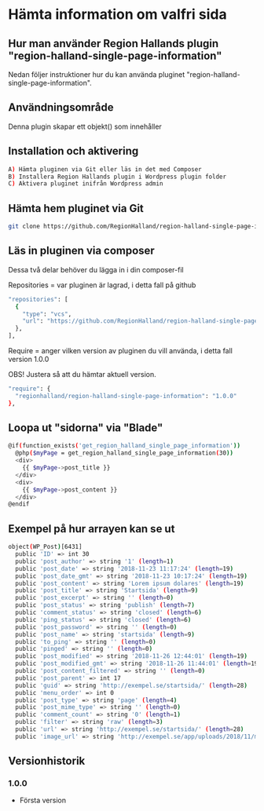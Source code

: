 # Hämta information om valfri sida

## Hur man använder Region Hallands plugin "region-halland-single-page-information"

Nedan följer instruktioner hur du kan använda pluginet "region-halland-single-page-information".


## Användningsområde

Denna plugin skapar ett objekt() som innehåller 


## Installation och aktivering

```sh
A) Hämta pluginen via Git eller läs in det med Composer
B) Installera Region Hallands plugin i Wordpress plugin folder
C) Aktivera pluginet inifrån Wordpress admin
```


## Hämta hem pluginet via Git

```sh
git clone https://github.com/RegionHalland/region-halland-single-page-information.git
```


## Läs in pluginen via composer

Dessa två delar behöver du lägga in i din composer-fil

Repositories = var pluginen är lagrad, i detta fall på github

```sh
"repositories": [
  {
    "type": "vcs",
    "url": "https://github.com/RegionHalland/region-halland-single-page-information.git"
  },
],
```
Require = anger vilken version av pluginen du vill använda, i detta fall version 1.0.0

OBS! Justera så att du hämtar aktuell version.

```sh
"require": {
  "regionhalland/region-halland-single-page-information": "1.0.0"
},
```


## Loopa ut "sidorna" via "Blade"

```sh
@if(function_exists('get_region_halland_single_page_information'))
  @php($myPage = get_region_halland_single_page_information(30)) 
  <div>
    {{ $myPage->post_title }}
  </div>          
  <div>
    {{ $myPage->post_content }}
  </div>          
@endif
```
        

## Exempel på hur arrayen kan se ut

```sh
object(WP_Post)[6431]
  public 'ID' => int 30
  public 'post_author' => string '1' (length=1)
  public 'post_date' => string '2018-11-23 11:17:24' (length=19)
  public 'post_date_gmt' => string '2018-11-23 10:17:24' (length=19)
  public 'post_content' => string 'Lorem ipsum dolares' (length=19)
  public 'post_title' => string 'Startsida' (length=9)
  public 'post_excerpt' => string '' (length=0)
  public 'post_status' => string 'publish' (length=7)
  public 'comment_status' => string 'closed' (length=6)
  public 'ping_status' => string 'closed' (length=6)
  public 'post_password' => string '' (length=0)
  public 'post_name' => string 'startsida' (length=9)
  public 'to_ping' => string '' (length=0)
  public 'pinged' => string '' (length=0)
  public 'post_modified' => string '2018-11-26 12:44:01' (length=19)
  public 'post_modified_gmt' => string '2018-11-26 11:44:01' (length=19)
  public 'post_content_filtered' => string '' (length=0)
  public 'post_parent' => int 17
  public 'guid' => string 'http://exempel.se/startsida/' (length=28)
  public 'menu_order' => int 0
  public 'post_type' => string 'page' (length=4)
  public 'post_mime_type' => string '' (length=0)
  public 'comment_count' => string '0' (length=1)
  public 'filter' => string 'raw' (length=3)
  public 'url' => string 'http://exempel.se/startsida/' (length=28)
  public 'image_url' => string 'http://exempel.se/app/uploads/2018/11/myImage.jpg' (length=49)
```

## Versionhistorik

### 1.0.0
- Första version